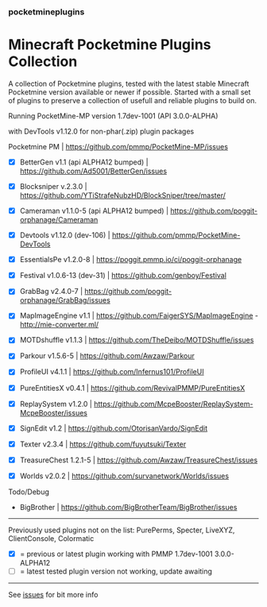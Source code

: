 ### pocketmineplugins

# Minecraft Pocketmine Plugins Collection

A collection of Pocketmine plugins, tested with the latest stable Minecraft Pocketmine version available or newer if possible.
Started with a small set of plugins to preserve a collection of usefull and reliable plugins to build on. 

Running PocketMine-MP version 1.7dev-1001 (API 3.0.0-ALPHA) 

with DevTools v1.12.0 for non-phar(.zip) plugin packages


Pocketmine PM | https://github.com/pmmp/PocketMine-MP/issues


- [x] BetterGen v1.1 (api ALPHA12 bumped) | https://github.com/Ad5001/BetterGen/issues
- [x] Blocksniper v.2.3.0 | https://github.com/YTiStrafeNubzHD/BlockSniper/tree/master/
- [x] Cameraman v1.1.0-5 (api ALPHA12 bumped) | https://github.com/poggit-orphanage/Cameraman
- [x] Devtools v1.12.0 (dev-106) | https://github.com/pmmp/PocketMine-DevTools
- [x] EssentialsPe v1.2.0-8 | https://poggit.pmmp.io/ci/poggit-orphanage
- [x] Festival v1.0.6-13 (dev-31) | https://github.com/genboy/Festival 
- [x] GrabBag v2.4.0-7 | https://github.com/poggit-orphanage/GrabBag/issues
- [x] MapImageEngine v1.1 | https://github.com/FaigerSYS/MapImageEngine - http://mie-converter.ml/
- [x] MOTDshuffle v1.1.3 | https://github.com/TheDeibo/MOTDShuffle/issues
- [x] Parkour v1.5.6-5 | https://github.com/Awzaw/Parkour
- [x] ProfileUI v4.1.1 | https://github.com/Infernus101/ProfileUI
- [x] PureEntitiesX v0.4.1 | https://github.com/RevivalPMMP/PureEntitiesX
- [x] ReplaySystem v1.2.0 | https://github.com/McpeBooster/ReplaySystem-McpeBooster/issues
- [x] SignEdit v1.2 | https://github.com/OtorisanVardo/SignEdit
- [x] Texter v2.3.4 | https://github.com/fuyutsuki/Texter
- [x] TreasureChest 1.2.1-5 | https://github.com/Awzaw/TreasureChest/issues
- [x] Worlds v2.0.2 | https://github.com/survanetwork/Worlds/issues


Todo/Debug
- BigBrother | https://github.com/BigBrotherTeam/BigBrother/issues

---

Previously used plugins not on the list: PurePerms, Specter, LiveXYZ, ClientConsole, Colormatic

- [x] = previous or latest plugin working with PMMP 1.7dev-1001 3.0.0-ALPHA12 
- [ ] = latest tested plugin version not working, update awaiting

--- 

See [issues](https://github.com/genboy/pocketmineplugins/issues) for bit more info 
